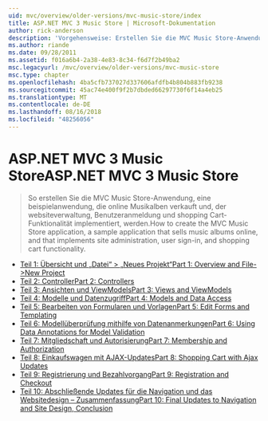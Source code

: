```yaml
---
uid: mvc/overview/older-versions/mvc-music-store/index
title: ASP.NET MVC 3 Music Store | Microsoft-Dokumentation
author: rick-anderson
description: 'Vorgehensweise: Erstellen Sie die MVC Music Store-Anwendung, eine beispielanwendung, die online Musikalben verkauft und websiteverwaltung Benutzeranmeldung, implementiert, eine...'
ms.author: riande
ms.date: 09/28/2011
ms.assetid: f016a6b4-2a38-4e83-8c34-f6d7f2b49ba2
msc.legacyurl: /mvc/overview/older-versions/mvc-music-store
msc.type: chapter
ms.openlocfilehash: 4ba5cfb737027d337606afdfb4b804b883fb9238
ms.sourcegitcommit: 45ac74e400f9f2b7dbded66297730f6f14a4eb25
ms.translationtype: MT
ms.contentlocale: de-DE
ms.lasthandoff: 08/16/2018
ms.locfileid: "48256056"
---
```

<a name="aspnet-mvc-3-music-store"></a><span data-ttu-id="906ef-103">ASP.NET MVC 3 Music Store</span><span class="sxs-lookup"><span data-stu-id="906ef-103">ASP.NET MVC 3 Music Store</span></span>
====================
> <span data-ttu-id="906ef-104">So erstellen Sie die MVC Music Store-Anwendung, eine beispielanwendung, die online Musikalben verkauft und, der websiteverwaltung, Benutzeranmeldung und shopping Cart-Funktionalität implementiert, werden.</span><span class="sxs-lookup"><span data-stu-id="906ef-104">How to create the MVC Music Store application, a sample application that sells music albums online, and that implements site administration, user sign-in, and shopping cart functionality.</span></span>


- [<span data-ttu-id="906ef-105">Teil 1: Übersicht und „Datei“ > „Neues Projekt“</span><span class="sxs-lookup"><span data-stu-id="906ef-105">Part 1: Overview and File->New Project</span></span>](mvc-music-store-part-1.md)
- [<span data-ttu-id="906ef-106">Teil 2: Controller</span><span class="sxs-lookup"><span data-stu-id="906ef-106">Part 2: Controllers</span></span>](mvc-music-store-part-2.md)
- [<span data-ttu-id="906ef-107">Teil 3: Ansichten und ViewModels</span><span class="sxs-lookup"><span data-stu-id="906ef-107">Part 3: Views and ViewModels</span></span>](mvc-music-store-part-3.md)
- [<span data-ttu-id="906ef-108">Teil 4: Modelle und Datenzugriff</span><span class="sxs-lookup"><span data-stu-id="906ef-108">Part 4: Models and Data Access</span></span>](mvc-music-store-part-4.md)
- [<span data-ttu-id="906ef-109">Teil 5: Bearbeiten von Formularen und Vorlagen</span><span class="sxs-lookup"><span data-stu-id="906ef-109">Part 5: Edit Forms and Templating</span></span>](mvc-music-store-part-5.md)
- [<span data-ttu-id="906ef-110">Teil 6: Modellüberprüfung mithilfe von Datenanmerkungen</span><span class="sxs-lookup"><span data-stu-id="906ef-110">Part 6: Using Data Annotations for Model Validation</span></span>](mvc-music-store-part-6.md)
- [<span data-ttu-id="906ef-111">Teil 7: Mitgliedschaft und Autorisierung</span><span class="sxs-lookup"><span data-stu-id="906ef-111">Part 7: Membership and Authorization</span></span>](mvc-music-store-part-7.md)
- [<span data-ttu-id="906ef-112">Teil 8: Einkaufswagen mit AJAX-Updates</span><span class="sxs-lookup"><span data-stu-id="906ef-112">Part 8: Shopping Cart with Ajax Updates</span></span>](mvc-music-store-part-8.md)
- [<span data-ttu-id="906ef-113">Teil 9: Registrierung und Bezahlvorgang</span><span class="sxs-lookup"><span data-stu-id="906ef-113">Part 9: Registration and Checkout</span></span>](mvc-music-store-part-9.md)
- [<span data-ttu-id="906ef-114">Teil 10: Abschließende Updates für die Navigation und das Websitedesign – Zusammenfassung</span><span class="sxs-lookup"><span data-stu-id="906ef-114">Part 10: Final Updates to Navigation and Site Design, Conclusion</span></span>](mvc-music-store-part-10.md)
